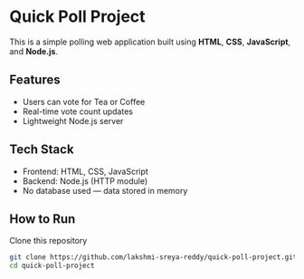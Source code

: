 # Quick Poll Project

This is a simple polling web application built using **HTML**, **CSS**, **JavaScript**, and **Node.js**.

## Features
- Users can vote for Tea or Coffee 
- Real-time vote count updates
- Lightweight Node.js server

## Tech Stack
- Frontend: HTML, CSS, JavaScript  
- Backend: Node.js (HTTP module)  
- No database used — data stored in memory

## How to Run
 Clone this repository  
   ```bash
   git clone https://github.com/lakshmi-sreya-reddy/quick-poll-project.git
   cd quick-poll-project
